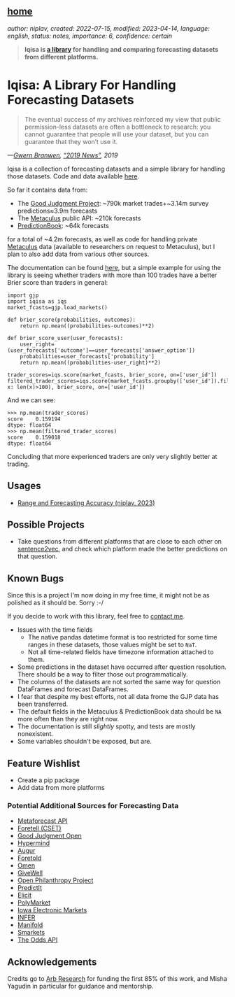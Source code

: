 [home](./index.md)
------------------

*author: niplav, created: 2022-07-15, modified: 2023-04-14, language: english, status: notes, importance: 6, confidence: certain*

> __Iqisa is [a library](https://github.com/niplav/iqisa) for handling and comparing forecasting datasets from different platforms.__

Iqisa: A Library For Handling Forecasting Datasets
===================================================

> The eventual success of my archives reinforced my view that
public permission-less datasets are often a bottleneck to
research: you cannot guarantee that people will use your dataset,
but you can guarantee that they won’t use it.

*—[Gwern Branwen](https://gwern.net/), [“2019 News”](https://gwern.net/newsletter/2019/13), 2019*

Iqisa is a collection of forecasting datasets and a simple
library for handling those datasets. Code and data available
[here](https://github.com/niplav/iqisa).

So far it contains data from:

* The [Good Judgment Project](https://en.wikipedia.org/wiki/The_Good_Judgment_Project): ~790k market trades+~3.14m survey predictions≈3.9m forecasts
* The [Metaculus](https://metaculus.com) public API: ~210k forecasts
* [PredictionBook](https://predictionbook.com/): ~64k forecasts

for a total of ~4.2m forecasts, as well as code for handling private
[Metaculus](https://metaculus.com) data (available to researchers on
request to Metaculus), but I plan to also add data from various other
sources.

The documentation can be found [here](./iqisadoc.html), but a simple
example for using the library is seeing whether traders with more than
100 trades have a better Brier score than traders in general:

	import gjp
	import iqisa as iqs
	market_fcasts=gjp.load_markets()

	def brier_score(probabilities, outcomes):
		return np.mean((probabilities-outcomes)**2)

	def brier_score_user(user_forecasts):
		user_right=(user_forecasts['outcome']==user_forecasts['answer_option'])
		probabilities=user_forecasts['probability']
		return np.mean((probabilities-user_right)**2)

	trader_scores=iqs.score(market_fcasts, brier_score, on=['user_id'])
	filtered_trader_scores=iqs.score(market_fcasts.groupby(['user_id']).filter(lambda x: len(x)>100), brier_score, on=['user_id'])

And we can see:

	>>> np.mean(trader_scores)
	score    0.159194
	dtype: float64
	>>> np.mean(filtered_trader_scores)
	score    0.159018
	dtype: float64

Concluding that more experienced traders are only very slightly better
at trading.

Usages
-------

* [Range and Forecasting Accuracy (niplav, 2023)](https://niplav.github.io/range_and_forecasting_accuracy#Analysis__Results)

Possible Projects
------------------

* Take questions from different platforms that are close to each other on [sentence2vec](https://github.com/stanleyfok/sentence2vec), and check which platform made the better predictions on that question.

Known Bugs
-----------

Since this is a project I'm now doing in my free time, it might not be
as polished as it should be. Sorry :-/

If you decide to work with this library, feel free to [contact me](./about.md#Contact).

* Issues with the time fields
	* The native pandas datetime format is too restricted for some time ranges in these datasets, those values might be set to `NaT`.
	* Not all time-related fields have timezone information attached to them.
* Some predictions in the dataset have occurred after question resolution. There should be a way to filter those out programmatically.
* The columns of the datasets are not sorted the same way for question DataFrames and forecast DataFrames.
* I fear that despite my best efforts, not all data frome the GJP data has been transferred.
* The default fields in the Metaculus & PredictionBook data should be `NA` more often than they are right now.
* The documentation is still *slightly* spotty, and tests are mostly nonexistent.
* Some variables shouldn't be exposed, but are.

Feature Wishlist
-----------------

* Create a pip package
* Add data from more platforms

### Potential Additional Sources for Forecasting Data

* [Metaforecast API](https://metaforecast.org/api/graphql?query=%23%0A%23+Welcome+to+Yoga+GraphiQL%0A%23%0A%23+Yoga+GraphiQL+is+an+in-browser+tool+for+writing%2C+validating%2C+and%0A%23+testing+GraphQL+queries.%0A%23%0A%23+Type+queries+into+this+side+of+the+screen%2C+and+you+will+see+intelligent%0A%23+typeaheads+aware+of+the+current+GraphQL+type+schema+and+live+syntax+and%0A%23+validation+errors+highlighted+within+the+text.%0A%23%0A%23+GraphQL+queries+typically+start+with+a+%22%7B%22+character.+Lines+that+start%0A%23+with+a+%23+are+ignored.%0A%23%0A%23+An+example+GraphQL+query+might+look+like%3A%0A%23%0A%23+++++%7B%0A%23+++++++field%28arg%3A+%22value%22%29+%7B%0A%23+++++++++subField%0A%23+++++++%7D%0A%23+++++%7D%0A%23%0A%23+Keyboard+shortcuts%3A%0A%23%0A%23++Prettify+Query%3A++Shift-Ctrl-P+%28or+press+the+prettify+button+above%29%0A%23%0A%23+++++Merge+Query%3A++Shift-Ctrl-M+%28or+press+the+merge+button+above%29%0A%23%0A%23+++++++Run+Query%3A++Ctrl-Enter+%28or+press+the+play+button+above%29%0A%23%0A%23+++Auto+Complete%3A++Ctrl-Space+%28or+just+start+typing%29%0A%23%0A)
* [Foretell (CSET)](https://www.cset-foretell.com/)
* [Good Judgment Open](https://www.gjopen.com/)
* [Hypermind](https://www.hypermind.com)
* [Augur](https://augur.net/)
* [Foretold](https://www.foretold.io/)
* [Omen](https://www.fsu.gr/en/fss/omen)
* [GiveWell](https://www.givewell.org/)
* [Open Philanthropy Project](https://www.openphilanthropy.org/)
* [PredictIt](https://www.predictit.org/)
* [Elicit](https://elicit.org/)
* [PolyMarket](https://polymarket.com/)
* [Iowa Electronic Markets](https://en.wikipedia.org/wiki/Iowa_Electronic_Markets)
* [INFER](https://www.infer-pub.com/)
* [Manifold](https://manifold.markets/home)
* [Smarkets](https://smarkets.com/)
* [The Odds API](https://the-odds-api.com/)

Acknowledgements
-----------------

Credits go to [Arb Research](https://arbresearch.com/) for funding the
first 85% of this work, and Misha Yagudin in particular for guidance
and mentorship.
